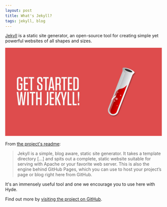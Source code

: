 ```yaml
---
layout: post
title: What's Jekyll?
tags: jekyll, blog
---
```


[Jekyll](http://jekyllrb.com) is a static site generator, an open-source tool for creating simple yet powerful websites of all shapes and sizes.
<!--break-->

![Screenshot](/assets/jekyll.jpg)


From [the project's readme](https://github.com/mojombo/jekyll/blob/master/README.markdown):

  > Jekyll is a simple, blog aware, static site generator. It takes a template directory [...] and spits out a complete, static website suitable for serving with Apache or your favorite web server. This is also the engine behind GitHub Pages, which you can use to host your project’s page or blog right here from GitHub.

It's an immensely useful tool and one we encourage you to use here with Hyde.

Find out more by [visiting the project on GitHub](https://github.com/mojombo/jekyll).

